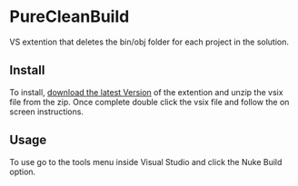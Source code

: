# PureCleanBuild
VS extention that deletes the bin/obj folder for each project in the solution.

## Install

To install, [download the latest Version](Versions/v1.0/PureCleanBuildv1.0.zip) of the extention and unzip the vsix file from the zip. Once complete double click the vsix file and follow the on screen instructions.

## Usage

To use go to the tools menu inside Visual Studio and click the Nuke Build option.
